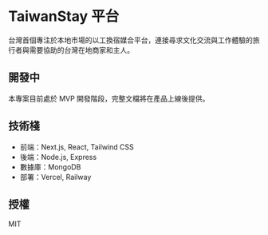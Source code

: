 # TaiwanStay 平台

台灣首個專注於本地市場的以工換宿媒合平台，連接尋求文化交流與工作體驗的旅行者與需要協助的台灣在地商家和主人。

## 開發中

本專案目前處於 MVP 開發階段，完整文檔將在產品上線後提供。

## 技術棧

- 前端：Next.js, React, Tailwind CSS
- 後端：Node.js, Express
- 數據庫：MongoDB
- 部署：Vercel, Railway

## 授權

MIT
